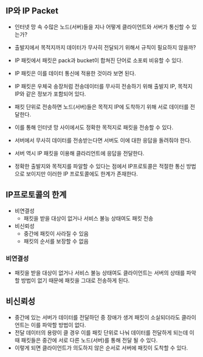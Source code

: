 ## IP와 IP Packet
* 인터넷 망 속 수많은 노드(서버)들을 지나 어떻게 클라이언트와 서버가 통신할 수 있는가?
* 출발지에서 목적지까지 데이터가 무사히 전달되기 위해서 규칙이 필요하지 않을까?

* IP 패킷에서 패킷은 pack과 bucket이 합쳐진 단어로 소포뢰 비유할 수 있다.
* IP 패킷은 이를 데이터 통신에 적용한 것이라 보면 된다.
* IP 패킷은 우체국 송장처럼 전송데이터를 무사히 전송하기 위해 출발지 IP, 목적지 IP와 같은 정보가 포함되어 있다. 
* 패킷 단위로 전송하면 노드(서버)들은 목적지 IP에 도착하기 위해 서로 데이터를 전달한다.
* 이를 통해 인터넷 망 사이에서도 정확한 목적지로 패킷을 전송할 수 있다.
* 서버에서 무사히 데이터를 전송받는다면 서버도 이에 대한 응답을 돌려줘야 한다.
* 서버 역시 IP 패킷을 이용해 클라리언트에 응답을 전달한다.
* 정확한 출발지와 목적지를 파알할 수 있다는 점에서 IP프로토콜은 적절한 통신 방법으로 보이지만 이러한 IP 프로토콜에도 한계가 존재한다.

## IP프로토콜의 한계
- 비연결성
    - 패킷을 받을 대상이 없거나 서비스 불능 상태여도 패킷 전송
- 비신뢰성
  - 중간에 패킷이 사라질 수 있음
  - 패킷의 순서를 보장할 수 없음

### 비연결성
* 패킷을 받을 대상이 없거나 서비스 불능 상태여도 클라이언트는 서버의 상태를 파악할 방법이 없기 때문에 패킷을 그대로 전송하게 된다.

## 비신뢰성
* 중간에 있는 서버가 데이터를 전달하던 중 장애가 생겨 패킷이 소실되더라도 클라이언트는 이를 파악할 방법이 없다.
* 전달 데이터의 용량이 클 경우 이를 패킷 단위로 나눠 데이터를 전달하게 되는데 이때 패킷들은 중간에 서로 다른 노드(서버)를 통해 전달 될 수 있다. 
* 이렇게 되면 클라이언트가 의도하지 않은 순서로 서버에 패킷이 도착할 수 있다.
